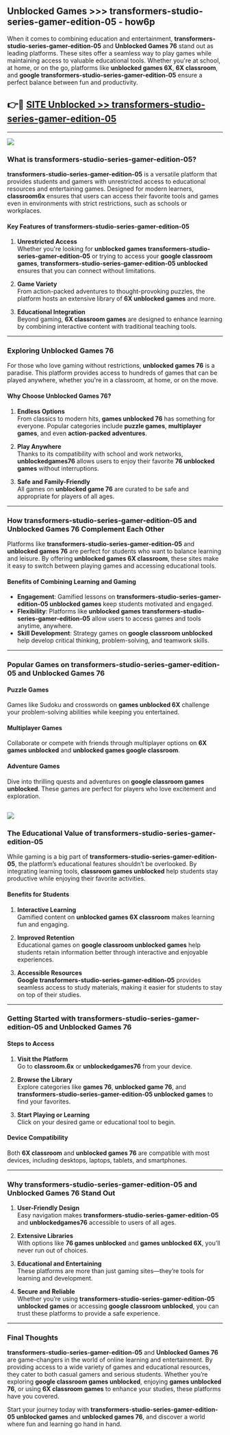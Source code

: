 ## Unblocked Games >>> transformers-studio-series-gamer-edition-05 - how6p 

When it comes to combining education and entertainment, **transformers-studio-series-gamer-edition-05** and **Unblocked Games 76** stand out as leading platforms. These sites offer a seamless way to play games while maintaining access to valuable educational tools. Whether you're at school, at home, or on the go, platforms like **unblocked games 6X**, **6X classroom**, and **google transformers-studio-series-gamer-edition-05** ensure a perfect balance between fun and productivity.
## 👉🔴 [SITE Unblocked >> transformers-studio-series-gamer-edition-05](http://premium.freeplayer.one?title=transformers-studio-series-gamer-edition-05&ref=22JU)
---
<a href="http://premium.freeplayer.one?title=transformers-studio-series-gamer-edition-05&ref=22JU/"><img src="https://github.com/user-attachments/assets/438f12ca-57a4-47a3-8ead-c64da593a1e5"/></a>
### What is transformers-studio-series-gamer-edition-05?  

**transformers-studio-series-gamer-edition-05** is a versatile platform that provides students and gamers with unrestricted access to educational resources and entertaining games. Designed for modern learners, **classroom6x** ensures that users can access their favorite tools and games even in environments with strict restrictions, such as schools or workplaces.  

#### Key Features of transformers-studio-series-gamer-edition-05  

1. **Unrestricted Access**  
   Whether you're looking for **unblocked games transformers-studio-series-gamer-edition-05** or trying to access your **google classroom games**, **transformers-studio-series-gamer-edition-05 unblocked** ensures that you can connect without limitations.  

2. **Game Variety**  
   From action-packed adventures to thought-provoking puzzles, the platform hosts an extensive library of **6X unblocked games** and more.  

3. **Educational Integration**  
   Beyond gaming, **6X classroom games** are designed to enhance learning by combining interactive content with traditional teaching tools.  



---

### Exploring Unblocked Games 76  

For those who love gaming without restrictions, **unblocked games 76** is a paradise. This platform provides access to hundreds of games that can be played anywhere, whether you're in a classroom, at home, or on the move.  

#### Why Choose Unblocked Games 76?  

1. **Endless Options**  
   From classics to modern hits, **games unblocked 76** has something for everyone. Popular categories include **puzzle games**, **multiplayer games**, and even **action-packed adventures**.  

2. **Play Anywhere**  
   Thanks to its compatibility with school and work networks, **unblockedgames76** allows users to enjoy their favorite **76 unblocked games** without interruptions.  

3. **Safe and Family-Friendly**  
   All games on **unblocked game 76** are curated to be safe and appropriate for players of all ages.  

---

### How transformers-studio-series-gamer-edition-05 and Unblocked Games 76 Complement Each Other  

Platforms like **transformers-studio-series-gamer-edition-05** and **unblocked games 76** are perfect for students who want to balance learning and leisure. By offering **unblocked games 6X classroom**, these sites make it easy to switch between playing games and accessing educational tools.  

#### Benefits of Combining Learning and Gaming  

- **Engagement**: Gamified lessons on **transformers-studio-series-gamer-edition-05 unblocked games** keep students motivated and engaged.  
- **Flexibility**: Platforms like **unblocked games transformers-studio-series-gamer-edition-05** allow users to access games and tools anytime, anywhere.  
- **Skill Development**: Strategy games on **google classroom unblocked** help develop critical thinking, problem-solving, and teamwork skills.  

---

### Popular Games on transformers-studio-series-gamer-edition-05 and Unblocked Games 76  

#### Puzzle Games  

Games like Sudoku and crosswords on **games unblocked 6X** challenge your problem-solving abilities while keeping you entertained.  

#### Multiplayer Games  

Collaborate or compete with friends through multiplayer options on **6X games unblocked** and **unblocked games google classroom**.  

#### Adventure Games  

Dive into thrilling quests and adventures on **google classroom games unblocked**. These games are perfect for players who love excitement and exploration.  

<a href="http://download.freeplayer.one?title=transformers-studio-series-gamer-edition-05&ref=23D/"><img src="https://github.com/user-attachments/assets/fe0c3e91-c8e1-489c-acf0-e2f614c12fb8"/></a>
---

### The Educational Value of transformers-studio-series-gamer-edition-05  

While gaming is a big part of **transformers-studio-series-gamer-edition-05**, the platform’s educational features shouldn’t be overlooked. By integrating learning tools, **classroom games unblocked** help students stay productive while enjoying their favorite activities.  

#### Benefits for Students  

1. **Interactive Learning**  
   Gamified content on **unblocked games 6X classroom** makes learning fun and engaging.  

2. **Improved Retention**  
   Educational games on **google classroom unblocked games** help students retain information better through interactive and enjoyable experiences.  

3. **Accessible Resources**  
   **Google transformers-studio-series-gamer-edition-05** provides seamless access to study materials, making it easier for students to stay on top of their studies.  

---

### Getting Started with transformers-studio-series-gamer-edition-05 and Unblocked Games 76  

#### Steps to Access  

1. **Visit the Platform**  
   Go to **classroom.6x** or **unblockedgames76** from your device.  

2. **Browse the Library**  
   Explore categories like **games 76**, **unblocked game 76**, and **transformers-studio-series-gamer-edition-05 unblocked games** to find your favorites.  

3. **Start Playing or Learning**  
   Click on your desired game or educational tool to begin.  

#### Device Compatibility  

Both **6X classroom** and **unblocked games 76** are compatible with most devices, including desktops, laptops, tablets, and smartphones.  

---

### Why transformers-studio-series-gamer-edition-05 and Unblocked Games 76 Stand Out  

1. **User-Friendly Design**  
   Easy navigation makes **transformers-studio-series-gamer-edition-05** and **unblockedgames76** accessible to users of all ages.  

2. **Extensive Libraries**  
   With options like **76 games unblocked** and **games unblocked 6X**, you’ll never run out of choices.  

3. **Educational and Entertaining**  
   These platforms are more than just gaming sites—they’re tools for learning and development.  

4. **Secure and Reliable**  
   Whether you’re using **transformers-studio-series-gamer-edition-05 unblocked games** or accessing **google classroom unblocked**, you can trust these platforms to provide a safe experience.  

---

### Final Thoughts  

**transformers-studio-series-gamer-edition-05** and **Unblocked Games 76** are game-changers in the world of online learning and entertainment. By providing access to a wide variety of games and educational resources, they cater to both casual gamers and serious students. Whether you’re exploring **google classroom games unblocked**, enjoying **games unblocked 76**, or using **6X classroom games** to enhance your studies, these platforms have you covered.  

Start your journey today with **transformers-studio-series-gamer-edition-05 unblocked games** and **unblocked games 76**, and discover a world where fun and learning go hand in hand.  